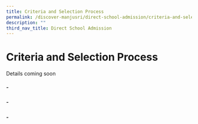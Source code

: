 ```yaml
---
title: Criteria and Selection Process
permalink: /discover-manjusri/direct-school-admission/criteria-and-selection-process/
description: ""
third_nav_title: Direct School Admission
---
```

# **Criteria and Selection Process**

<p style="text-align: justify;">Details coming soon</p>

<p style="text-align: justify;"></p>

##### **-**  

<p style="text-align: justify;">  </p>

<p style="text-align: justify;">  </p>
  
##### **-**  

<p style="text-align: justify;"></p>

##### **-**  

<p style="text-align: justify;"></p>

<p style="text-align: justify;"></p>